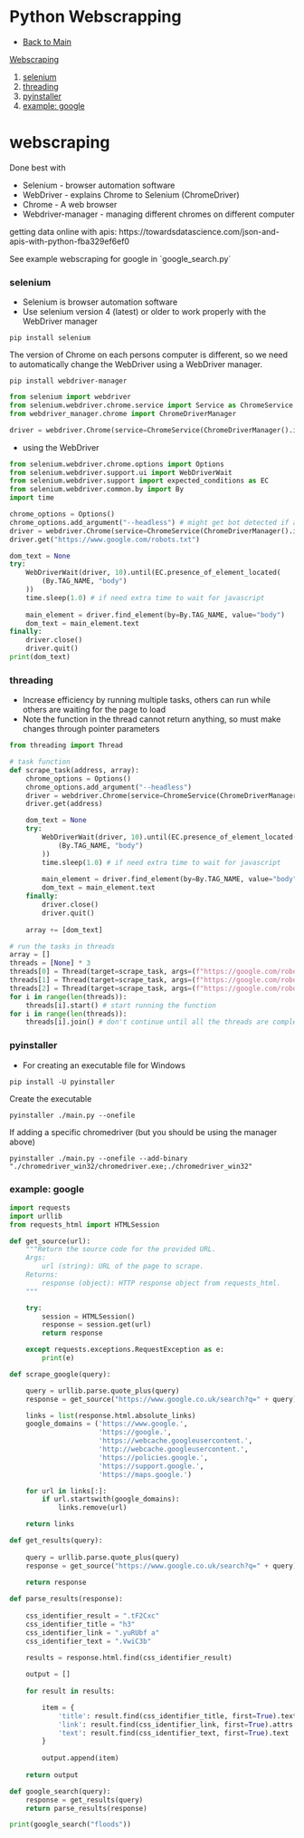 # Python Webscrapping
- [Back to Main](README.md)

[Webscraping](#webscraping)
1. [selenium](#selenium)
1. [threading](#threading)
1. [pyinstaller](#pyinstaller)
1. [example: google](#example-google)

# webscraping
Done best with
- Selenium - browser automation software
- WebDriver - explains Chrome to Selenium (ChromeDriver)
- Chrome - A web browser
- Webdriver-manager - managing different chromes on different computer
<p>
getting data online with apis: https://towardsdatascience.com/json-and-apis-with-python-fba329ef6ef0
</p>
See example webscraping for google in `google_search.py`

### selenium
- Selenium is browser automation software
- Use selenium version 4 (latest) or older to work properly with the WebDriver manager
```
pip install selenium
```

The version of Chrome on each persons computer is different, so we need to automatically change the WebDriver
using a WebDriver manager.

```
pip install webdriver-manager
```

``` python
from selenium import webdriver
from selenium.webdriver.chrome.service import Service as ChromeService
from webdriver_manager.chrome import ChromeDriverManager

driver = webdriver.Chrome(service=ChromeService(ChromeDriverManager().install()))
```

- using the WebDriver
``` python
from selenium.webdriver.chrome.options import Options
from selenium.webdriver.support.ui import WebDriverWait
from selenium.webdriver.support import expected_conditions as EC
from selenium.webdriver.common.by import By
import time

chrome_options = Options()
chrome_options.add_argument("--headless") # might get bot detected if added
driver = webdriver.Chrome(service=ChromeService(ChromeDriverManager().install()), options=chrome_options)
driver.get("https://www.google.com/robots.txt")

dom_text = None
try:
    WebDriverWait(driver, 10).until(EC.presence_of_element_located(
        (By.TAG_NAME, "body")
    ))
    time.sleep(1.0) # if need extra time to wait for javascript
    
    main_element = driver.find_element(by=By.TAG_NAME, value="body")
    dom_text = main_element.text
finally:
    driver.close()
    driver.quit()
print(dom_text)
```

### threading
- Increase efficiency by running multiple tasks, others can run while others are waiting for the page to load
- Note the function in the thread cannot return anything, so must make changes through pointer parameters

``` python
from threading import Thread

# task function
def scrape_task(address, array):
    chrome_options = Options()
    chrome_options.add_argument("--headless")
    driver = webdriver.Chrome(service=ChromeService(ChromeDriverManager().install()), options=chrome_options)
    driver.get(address)

    dom_text = None
    try:
        WebDriverWait(driver, 10).until(EC.presence_of_element_located(
            (By.TAG_NAME, "body")
        ))
        time.sleep(1.0) # if need extra time to wait for javascript
        
        main_element = driver.find_element(by=By.TAG_NAME, value="body")
        dom_text = main_element.text
    finally:
        driver.close()
        driver.quit()
    
    array += [dom_text]

# run the tasks in threads
array = []
threads = [None] * 3
threads[0] = Thread(target=scrape_task, args=(f"https://google.com/robots.txt", array))
threads[1] = Thread(target=scrape_task, args=(f"https://google.com/robots.txt", array))
threads[2] = Thread(target=scrape_task, args=(f"https://google.com/robots.txt", array))
for i in range(len(threads)):
    threads[i].start() # start running the function
for i in range(len(threads)):
    threads[i].join() # don't continue until all the threads are complete

```

### pyinstaller
- For creating an executable file for Windows

```
pip install -U pyinstaller
```

Create the executable
```
pyinstaller ./main.py --onefile
```
If adding a specific chromedriver (but you should be using the manager above)
```
pyinstaller ./main.py --onefile --add-binary "./chromedriver_win32/chromedriver.exe;./chromedriver_win32"
```

### example: google

``` python
import requests
import urllib
from requests_html import HTMLSession

def get_source(url):
    """Return the source code for the provided URL. 
    Args: 
        url (string): URL of the page to scrape.
    Returns:
        response (object): HTTP response object from requests_html. 
    """

    try:
        session = HTMLSession()
        response = session.get(url)
        return response

    except requests.exceptions.RequestException as e:
        print(e)

def scrape_google(query):

    query = urllib.parse.quote_plus(query)
    response = get_source("https://www.google.co.uk/search?q=" + query)

    links = list(response.html.absolute_links)
    google_domains = ('https://www.google.', 
                      'https://google.', 
                      'https://webcache.googleusercontent.', 
                      'http://webcache.googleusercontent.', 
                      'https://policies.google.',
                      'https://support.google.',
                      'https://maps.google.')

    for url in links[:]:
        if url.startswith(google_domains):
            links.remove(url)

    return links

def get_results(query):
    
    query = urllib.parse.quote_plus(query)
    response = get_source("https://www.google.co.uk/search?q=" + query)
    
    return response

def parse_results(response):
    
    css_identifier_result = ".tF2Cxc"
    css_identifier_title = "h3"
    css_identifier_link = ".yuRUbf a"
    css_identifier_text = ".VwiC3b"
    
    results = response.html.find(css_identifier_result)

    output = []
    
    for result in results:

        item = {
            'title': result.find(css_identifier_title, first=True).text,
            'link': result.find(css_identifier_link, first=True).attrs['href'],
            'text': result.find(css_identifier_text, first=True).text
        }
        
        output.append(item)
        
    return output

def google_search(query):
    response = get_results(query)
    return parse_results(response)

print(google_search("floods"))
```